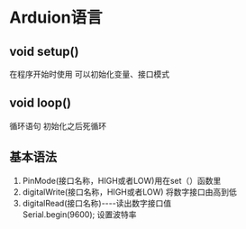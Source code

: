 # Arduion语言
## void setup()  
在程序开始时使用 可以初始化变量、接口模式
## void loop()  
循环语句 初始化之后死循环
## 基本语法
1. PinMode(接口名称，HIGH或者LOW)用在set（）函数里
2. digitalWrite(接口名称，HIGH或者LOW) 将数字接口由高到低
3. digitalRead(接口名称)----读出数字接口值  
Serial.begin(9600);  设置波特率